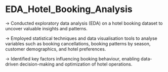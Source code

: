 # EDA_Hotel_Booking_Analysis
-> Conducted exploratory data analysis (EDA) on a hotel booking dataset to uncover valuable insights and patterns.

-> Employed statistical techniques and data visualisation tools to analyse variables such as booking cancellations, booking patterns by season, customer demographics, and hotel preferences.

-> Identified key factors influencing booking behaviour, enabling data-driven decision-making and optimization of hotel operations.
